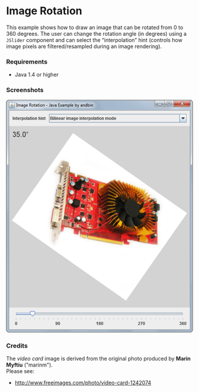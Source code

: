 # Image Rotation

This example shows how to draw an image that can be rotated from 0 to 360 degrees.
The user can change the rotation angle (in degrees) using a `JSlider` component
and can select the &ldquo;interpolation&rdquo; hint (controls how image pixels
are filtered/resampled during an image rendering).

### Requirements

* Java 1.4 or higher

### Screenshots

![Screenshot 1](screenshot-01.png "Screenshot 1")

### Credits

The *video card* image is derived from the original photo produced
by **Marin Myftiu** ("marinm").<br>Please see:

* http://www.freeimages.com/photo/video-card-1242074
